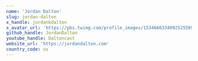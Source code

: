 ```yaml
---
name: 'Jordan Dalton'
slug: jordan-dalton
x_handle: jordankdalton
x_avatar_url: 'https://pbs.twimg.com/profile_images/1534666334092525569/ZIdV8hyi_200x200.jpg'
github_handle: JordanDalton
youtube_handle: Daltoncast
website_url: 'https://jordandalton.com'
country_code: us
---
```

